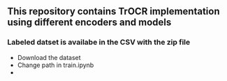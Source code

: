 ## This repository contains TrOCR implementation using different encoders and models


### Labeled datset is availabe in the CSV with the zip file


- Download the dataset
- Change path in train.ipynb
- 